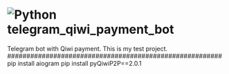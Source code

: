 
# ![Python](https://img.shields.io/badge/python-3670A0?style=for-the-badge&logo=python&logoColor=ffdd54) telegram_qiwi_payment_bot
Telegram bot with Qiwi payment. This is my test project.
########################################################
pip install aiogram
pip install pyQiwiP2P==2.0.1
